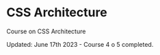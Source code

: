 # CSS Architecture
Course on CSS Architecture

Updated: June 17th 2023 - Course 4 o 5 completed.



